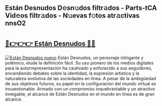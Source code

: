 ## Están Desnudos D𝚎sn𝚞dos filtr𝚊dos - Parts-tCA Vid𝚎os filtr𝚊dos - N𝚞evas f𝚘tos atr𝚊ctivas nnsO2

# <h2><a href="http://mb7tgn.tromn.icu/?c=Est%c3%a1n+Desnudos">🔗👉👉👉 Están Desnudos 🔗🔗</a></h2>

[![Están Desnudos nuevo](https://i.imgur.com/pEAQMta.gif)](http://mb7tgn.tromn.icu/?c=Est%c3%a1n+Desnudos)
Están Desnudos, un personaje intrigante y polémico, elude la definición fácil. Su uso pionero de los medios digitales para la autorrepresentación ha cautivado y enfurecido a sus seguidores, encendiendo debates sobre la identidad, la expresión artística y la naturaleza evolutiva de las sociedades en línea. A pesar de la ambigüedad de sus objetivos futuros, su papel en la configuración del mundo virtual es incuestionable. Armado con un compromiso inquebrantable y un atractivo innegable, el alcance de Están Desnudos en el mundo en línea es de gran alcance.
